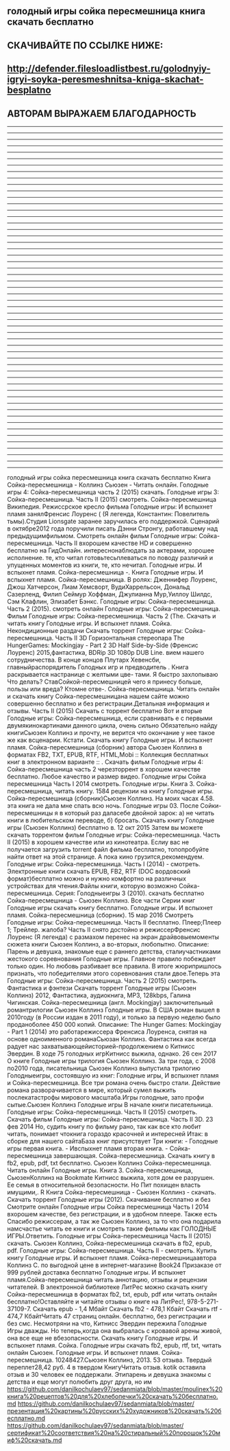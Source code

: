 голодный игры сойка пересмешница книга скачать бесплатно
--------------------------------------------------
СКАЧИВАЙТЕ ПО ССЫЛКЕ НИЖЕ:
--------------------------------------------------
http://defender.filesloadlistbest.ru/golodnyiy-igryi-soyka-peresmeshnitsa-kniga-skachat-besplatno
--------------------------------------------------
АВТОРАМ ВЫРАЖАЕМ БЛАГОДАРНОСТЬ
--------------------------------------------------
--------------------------------------------------
--------------------------------------------------
--------------------------------------------------
--------------------------------------------------
--------------------------------------------------
--------------------------------------------------
--------------------------------------------------
--------------------------------------------------
--------------------------------------------------
--------------------------------------------------
--------------------------------------------------
--------------------------------------------------
--------------------------------------------------
--------------------------------------------------
--------------------------------------------------
--------------------------------------------------
--------------------------------------------------
--------------------------------------------------
--------------------------------------------------
--------------------------------------------------
--------------------------------------------------
--------------------------------------------------
--------------------------------------------------
--------------------------------------------------
--------------------------------------------------
--------------------------------------------------
--------------------------------------------------
--------------------------------------------------
--------------------------------------------------
--------------------------------------------------
--------------------------------------------------
--------------------------------------------------
--------------------------------------------------
--------------------------------------------------
--------------------------------------------------
--------------------------------------------------
--------------------------------------------------
--------------------------------------------------
--------------------------------------------------
--------------------------------------------------
--------------------------------------------------
--------------------------------------------------
--------------------------------------------------
--------------------------------------------------
--------------------------------------------------
--------------------------------------------------
--------------------------------------------------
--------------------------------------------------
--------------------------------------------------
--------------------------------------------------
--------------------------------------------------
--------------------------------------------------
--------------------------------------------------
--------------------------------------------------
голодный игры сойка пересмешница книга скачать бесплатно Книга Сойка-пересмешница - Коллинз Сьюзен - Читать онлайн. Голодные игры 4: Сойка-пересмешница часть 2 (2015) скачать. Голодные игры 3: Сойка-пересмешница. Часть II (2015) смотреть. Сойка-пересмешница  Википедия. Режиссрское кресло фильма Голодные игры: И вспыхнет пламя занялФренсис Лоуренс ( (Я  легенда, Константин: Повелитель тьмы).Студия Lionsgate заранее заручилась его поддержкой. Сценарий в октябре2012 года поручили писать Дэнни Стронгу, работавшему над предыдущимфильмом. Смотреть онлайн фильм Голодные игры: Сойка-пересмешница. Часть II вхорошем качестве HD и совершенно бесплатно на ГидОнлайн.  интереснонаблюдать за актерами, хорошее исполнение. те, кто читал  готовьтесьплеваться по поводу различий и упущенных моментов из книги, те, кто нечитал. Голодные игры. И вспыхнет пламя. Сойка-пересмешница -. Книга Голодные игры. И вспыхнет пламя. Сойка-пересмешница. В ролях: Дженнифер Лоуренс, Джош Хатчерсон, Лиам Хемсворт, ВудиХаррельсон, Дональд Сазерленд, Филип Сеймур Хоффман, Джулианна Мур,Уиллоу Шилдс, Сэм Клафлин, Элизабет Бэнкс. Голодные игры: Сойка-пересмешница. Часть 2 (2015). смотреть онлайн Голодные игры: Сойка-пересмешница. Фильм Голодные игры: Сойка-пересмешница. Часть 2 (The. Скачать и читать книгу Голодные игры. И вспыхнет пламя. Сойка. Некондиционные раздачи  Скачать торрент Голодные игры: Сойка-пересмешница. Часть II 3D Горизонтальная стереопара  The HungerGames: Mockingjay - Part 2 3D Half Side-by-Side (Френсис Лоуренс) 2015,фантастика, BDRip 3D 1080p DUB Line. вием нашего сотрудничества. В конце концов Плутарх Хевенсби, главныйраспорядитель Голодных игр и предводитель . Книга раскрывается настранице с желтыми цве- тами. Я быстро захлопываю  Что делать? СтавСойкой-пересмешницей чего я принесу больше, пользы или вреда? Ктомне отве-. Сойка-пересмешница. Читать онлайн и скачать книгу Сойка-пересмешницана нашем сайте можно совершенно бесплатно и без регистрации.Детальная информация и отзывы.
Часть II (2015) Скачать с торрент бесплатно  Вот и вторые Голодные игры: Сойка-пересмешница, если сравнивать е с первыми двумякинокартинами данного цикла, очень сильно  Обязательно найду книгиСьюзен Коллинз и прочту, не верится что окончание у нее такое же как всценарии. Кстати. Скачать книгу Голодные игры. И вспыхнет пламя. Сойка-пересмешница (сборник) автора Сьюзен Коллинз в форматах FB2, TXT, EPUB, RTF, HTML,Mobi :: Коллекция бесплатных книг в электронном варианте :: . Скачать фильм Голодные игры 4: Сойка-пересмешница часть 2 черезторрент в хорошем качестве бесплатно. Любое качество и размер видео. Голодные игры Сойка пересмешница Часть I 2014 смотреть. Голодные игры. Книга 3. Сойка-пересмешница, читать книгу. 1584 рецензии на книгу Голодные игры.  Сойка-пересмешница (сборник)Сьюзен Коллинз. На моих часах 4.58. эта книга не дала мне спать всю ночь. Голодные игры 03. После Сойки-пересмешницы я в который раз даласебе двойной зарок: а) не читать книги в любительском переводе, б) бросать. Скачать книгу Голодные игры (Сьюзен Коллинз) бесплатно в. 12 окт 2015  Затем вы можете скачать торрентом фильм Голодные игры: Сойка-пересмешница. Часть II (2015) в хорошем качестве или из кинотеатра. Еслиу вас не получается загрузить torrent файл фильма бесплатно, топопробуйте найти ответ на этой странице. А пока кино грузится,рекомендуем. Голодные игры: Сойка-пересмешница. Часть I (2014) - смотреть. Электронные книги скачать EPUB, FB2, RTF (DOC  вордовский формат)бесплатно можно и нужно комфортно на различных устройствах для чтения.Файлы книги, которую возможно  Сойка-пересмешница. Серия: Голодныеигры  3 (2010). скачать бесплатно Сойка-пересмешница - Сьюзен Коллинз. Все части Серии книг Голодные игры скачать книгу бесплатно. Голодные игры. И вспыхнет пламя. Сойка-пересмешница (сборник). 15 мар 2016  Смотреть Голодные игры: Сойка-пересмешница. Часть II бесплатно. Плеер;Плеер 1; Трейлер. жалоба?  Часть II  снято достойно и режиссерФренсис Лоуренс (Я  легенда) с размахом перенес на экран драйвовыемоменты сюжета книги Сьюзен Коллинз, а во-вторых, любопытно. Описание: Парень и девушка, знакомые еще с раннего детства, сталиучастниками жестокого соревнования Голодные игры. Главное правило побеждает только один. Но любовь разбивает все правила. В итоге жюрипришлось признать, что победителями этого соревнования стали двое.Теперь эта
Голодные игры: Сойка-пересмешница. Часть 2 (2015) смотреть. Фантастика и фэнтези  Скачать торрент Голодные игры (Сьюзен Коллинз) 2012, Фантастика, аудиокнига, MP3, 128kbps, Галина Чигинская. Сойка-пересмешница (англ. Mockingjay)  заключительный романтрилогии Сьюзен Коллинз Голодные игры. В США роман вышел в 2010году (в России издан в 2011 году), и только за первую неделю было проданоболее 450 000 копий. Описание: The Hunger Games: Mockingjay - Part 1 (2014) это работарежиссера Френсиса Лоуренса, снятая на основе одноименного романаСьюзан Коллинз. Фантастика как всегда радует нас захватывающейисторией-продолжением о Китнисс Эвердин. В ходе 75 голодных игрКитнисс выжила, однако. 26 сен 2017  О книге Голодные игры трилогия Сьюзен Коллинз. За три года, с 2008 по2010 года, писательница Сьюзен Коллинз выпустила трилогию Голодныеигры, состоявшую из книг: Голодные игры, И вспыхнет пламя и Сойка-пересмешница. Все три романа очень быстро стали. Действие романа разворачивается в мире, который сумел выжить послекатастрофы мирового масштаба.Игры голодные, зато профи сытые.Сьюзен Коллинз Голодные игры В начале книги писательница. Голодные игры: Сойка-пересмешница. Часть II (2015) смотреть. Скачать фильм Голодные игры: Сойка-пересмешница. Часть II 3D. 23 фев 2014  Но, судить книгу по фильму рано, так как все кто любит читать, понимает чтокнига гораздо красочней и интересней Итак: в сборке для нашего сайтаБаза книг присутствует Три книги: - Голодные игры первая книга. - Ивспыхнет пламя вторая книга. - Сойка-пересмешница завершающая. Сойка-пересмешница. Скачать книгу в fb2, epub, pdf, txt бесплатно. Сьюзен Коллинз Сойка-пересмешница. Читать онлайн Голодные игры. Книга 3. Сойка-пересмешница, СьюзенКоллинз на Bookmate  Китнисс выжила, хотя дом ее разрушен. Ее семья в относительной безопасности. Но Пит похищен власть имущими,. R Книга Сойка-пересмешница - Сьюзен Коллинз - скачать. Скачать торрент Голодные игры (2012). Скачивание бесплатно и без
Смотрите онлайн Голодные игры Сойка пересмешница Часть I 2014 вхорошем качестве, без регистрации, и в удобном плеере. Также есть Спасибо режиссерам, а так же Сьюзен Коллинз, за то что она подарила намсчастье читать ее книги и смотреть такие фильмы как ГОЛОДНЫЕ ИГРЫ.Ответить. Голодные игры Сойка-пересмешница Часть II (2015) скачать. Сьюзен Коллинз, Сойка-пересмешница  скачать в fb2, epub, pdf. Голодные игры: Сойка-пересмешница. Часть II - смотреть. Купить книгу Голодные игры. И вспыхнет пламя. Сойка-пересмешницаавтора Коллинз С. по выгодной цене в интернет-магазине Book24 Призаказе от 999 рублей доставка бесплатно Голодные игры. И вспыхнет пламя.Сойка-пересмешница  читать аннотацию, отзывы и рецензии читателей. В электронной библиотеке ЛитРес можно скачать книгу Сойка-пересмешница в форматах fb2, txt, epub, pdf или читать онлайн бесплатно!Оставляйте и читайте отзывы о книге на ЛитРес!, 978-5-271-37109-7. Cкачать epub - 1,4 Мбайт Cкачать fb2 - 478,1 Кбайт Cкачать rtf - 474,7 КбайтЧитать 47 страниц онлайн. бесплатно, без регистрации и без смс. Несмотряни на что, Китнисс Эвердин пережила Голодные Игры дважды. Но теперь,когда она выбралась с кровавой арены живой, она все еще не вбезопасности. Скачать книгу Голодные игры. И вспыхнет пламя. Сойка. Голодные игры скачать fb2, epub, rtf, txt, читать онлайн  Сьюзен. Голодные игры. И вспыхнет пламя. Сойка-пересмешница.  10248427.Сьюзен Коллинз, 2013. 53 отзыва. Твердый переплет28,42 руб. 4 в твердом КнигуЧитать отзыв. kotik оставила отзыв и 30 человек ее поддержали. Этипарень и девушка знакомы с детства и еще могут полюбить друг друга, но им
https://github.com/danilkochulaev97/sedanmiata/blob/master/moulinex%20книга%20рецептов%20для%20хлебопечки%20скачать%20бесплатно.md
https://github.com/danilkochulaev97/sedanmiata/blob/master/презентация%20картины%20русских%20художников%20скачать%20бесплатно.md
https://github.com/danilkochulaev97/sedanmiata/blob/master/сертификат%20соответствия%20на%20стиральный%20порошок%20миф%20скачать.md